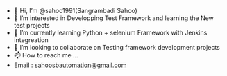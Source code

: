 - 👋 Hi, I’m @sahoo1991(Sangrambadi Sahoo)
- 👀 I’m interested in Developping Test Framework and learning the New test projects
- 🌱 I’m currently learning Python + selenium Framework with Jenkins integreation
- 💞️ I’m looking to collaborate on Testing framework development projects
- 📫 How to reach me ...
-   Email : sahoosbautomation@gmail.com

<!---
sahoo1991/selenium_python is a ✨ special ✨ repository because its `README.md` (this file) appears on your GitHub profile.
You can click the Preview link to take a look at your changes.
--->
